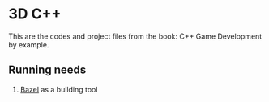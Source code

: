 # 3D C++

This are the codes and project files from the book: C++ Game Development by example.

## Running needs

1. [Bazel](https://bazel.build/) as a building tool
